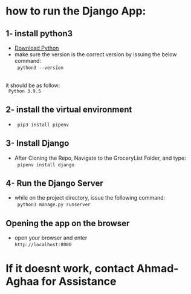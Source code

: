 # how to run the Django App: 


## 1- install python3
- <a href="https://www.python.org/downloads/"> Download Python </a>
- make sure the version is the correct version by issuing the below command: <br>
<code> python3 --version </code>
<br>
it should be as follow:<br>
<code> Python 3.9.5 </code>
 

## 2- install the virtual environment
* <code> pip3 install pipenv </code>

## 3- Install Django
* After Cloning the Repo, Navigate to the GroceryList Folder, and type: <br>
<code> pipenv install django </code>

## 4- Run the Django Server
* while on the project directory, issue the following command: <br>
<code> python3 manage.py runserver </code>

## Opening the app on the browser
* open your browser and enter <br>
<code>http://localhost:8000 </code>

# If it doesnt work, contact Ahmad-Aghaa for Assistance 